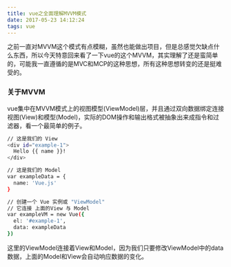 ```yaml
---
title: vue之全面理解MVVM模式
date: 2017-05-23 14:12:24
tags: vue
---
```

之前一直对MVVM这个模式有点模糊，虽然也能做出项目，但是总感觉欠缺点什么东西，所以今天特意回来看了一下vue的这个MVVM，其实理解了还是蛮简单的，可能我一直遵循的是MVC和MCP的这种思想，所有这种思想转变的还是挺难受的。

### 关于MVVM
vue集中在MVVM模式上的视图模型(ViewModel)层，并且通过双向数据绑定连接视图(View)和模型(Model)，实际的DOM操作和输出格式被抽象出来成指令和过滤器，看一个最简单的例子。

``` bash
// 这是我们的 View
<div id="example-1">
  Hello {{ name }}!
</div>
```

``` bash
// 这是我们的 Model
var exampleData = {
  name: 'Vue.js'
}

```

``` bash
// 创建一个 Vue 实例或 "ViewModel"
// 它连接 上面的View 与 Model
var exampleVM = new Vue({
  el: '#example-1',
  data: exampleData
})
```

这里的ViewModel连接着View和Model，因为我们只要修改ViewModel中的data数据，上面的Model和View会自动响应数据的变化。